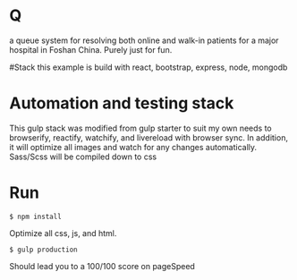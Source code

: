 # Q
a queue system for resolving both online and walk-in patients for a major hospital in Foshan China. Purely just for fun.

#Stack
this example is build with react, bootstrap, express, node, mongodb

# Automation and testing stack
This gulp stack was modified from gulp starter to suit my own needs to browserify, reactify, watchify, and livereload with browser sync. In addition, it will optimize all images and watch for any changes automatically. Sass/Scss will be compiled down to css


# Run

```
$ npm install
```

Optimize all css, js, and html.
```
$ gulp production
```
Should lead you to a 100/100 score on pageSpeed
